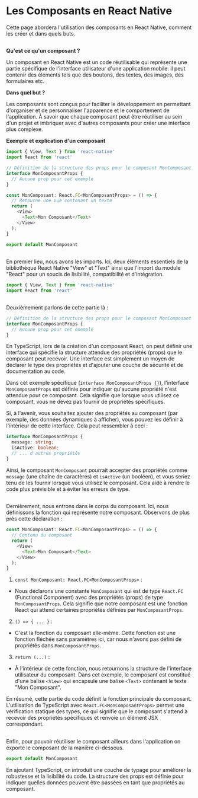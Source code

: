 # Les Composants en React Native

Cette page abordera l'utilisation des composants en React Native, comment les créer et dans quels buts.

##

**Qu'est ce qu'un composant ?**

Un composant en React Native est un code réutilisable qui représente une partie spécifique de l'interface utilisateur d'une application mobile. il peut contenir
des éléments tels que des boutons, des textes, des images, des formulaires etc.

**Dans quel but ?**

Les composants sont conçus pour faciliter le développement en permettant d'organiser et de personnaliser l'apparence et le comportement de l'application. À savoir
que chaque composant peut être réutiliser au sein d'un projet et imbriquer avec d'autres composants pour créer une interface plus complexe.

**Exemple et explication d'un composant**

```typescript
import { View, Text } from 'react-native'
import React from 'react'

// Définition de la structure des props pour le composant MonComposant
interface MonComposantProps {
  // Aucune prop pour cet exemple
}

const MonComposant: React.FC<MonComposantProps> = () => {
  // Retourne une vue contenant un texte
  return (
    <View>
      <Text>Mon Composant</Text>
    </View>
  );
}

export default MonComposant
```

##

En premier lieu, nous avons les imports. Ici, deux éléments essentiels de la bibliothèque React Native "View" et "Text" ainsi que l'import du module "React" pour un soucis de lisibilité, compatibilité et d'intégration.
```typescript
import { View, Text } from 'react-native'
import React from 'react'
```

##

Deuxièmement parlons de cette partie là : 
```typescript
// Définition de la structure des props pour le composant MonComposant
interface MonComposantProps {
  // Aucune prop pour cet exemple
}
```

En TypeScript, lors de la création d'un composant React, on peut définir une interface qui spécifie la structure attendue des propriétés (props) que le composant peut recevoir. Une interface est simplement un moyen de déclarer le type des propriétés et d'ajouter une couche de sécurité et de documentation au code.

Dans cet exemple spécifique (`interface MonComposantProps {}`), l'interface `MonComposantProps` est définie pour indiquer qu'aucune propriété n'est attendue pour ce composant. Cela signifie que lorsque vous utilisez ce composant, vous ne devez pas fournir de propriétés spécifiques.

Si, à l'avenir, vous souhaitez ajouter des propriétés au composant (par exemple, des données dynamiques à afficher), vous pouvez les définir à l'intérieur de cette interface. Cela peut ressembler à ceci :

```typescript
interface MonComposantProps {
  message: string;
  isActive: boolean;
  // ... d'autres propriétés
}
```

Ainsi, le composant `MonComposant` pourrait accepter des propriétés comme `message` (une chaîne de caractères) et `isActive` (un booléen), et vous seriez tenu de les fournir lorsque vous utilisez le composant. Cela aide à rendre le code plus prévisible et à éviter les erreurs de type.

##

Dernièrement, nous entrons dans le corps du composant. Ici, nous définissons la fonction qui représente notre composant. Observons de plus près cette déclaration :
```typescript
const MonComposant: React.FC<MonComposantProps> = () => {
  // Contenu du composant
  return (
    <View>
      <Text>Mon Composant</Text>
    </View>
  );
}
```

1. `const MonComposant: React.FC<MonComposantProps>` :

- Nous déclarons une constante `MonComposant` qui est de type `React.FC` (Functional Component) avec des propriétés (props) de type `MonComposantProps`. Cela signifie que notre composant est une fonction React qui attend certaines propriétés définies par `MonComposantProps`.


2. `() => { ... }` :

- C'est la fonction du composant elle-même. Cette fonction est une fonction fléchée sans paramètres ici, car nous n'avons pas défini de propriétés dans `MonComposantProps`.

3. `return (...)` :

- À l'intérieur de cette fonction, nous retournons la structure de l'interface utilisateur du composant. Dans cet exemple, le composant est constitué d'une balise `<View>` qui encapsule une balise `<Text>` contenant le texte "Mon Composant".

En résumé, cette partie du code définit la fonction principale du composant. L'utilisation de TypeScript avec `React.FC<MonComposantProps>` permet une vérification statique des types, ce qui signifie que le composant s'attend à recevoir des propriétés spécifiques et renvoie un élément JSX correspondant.

##

Enfin, pour pouvoir réutiliser le composant ailleurs dans l'application on exporte le composant de la manière ci-dessous.
```typescript
export default MonComposant
```

En ajoutant TypeScript, on introduit une couche de typage pour améliorer la robustesse et la lisibilité du code. La structure des props est définie pour indiquer quelles données peuvent être passées en tant que propriétés au composant.
